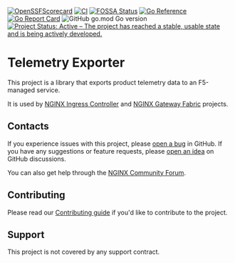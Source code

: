 <!-- markdownlint-disable-next-line first-line-h1 -->
[![OpenSSFScorecard](https://api.securityscorecards.dev/projects/github.com/nginx/telemetry-exporter/badge)](https://scorecard.dev/viewer/?uri=github.com/nginx/telemetry-exporter)
[![CI](https://github.com/nginx/telemetry-exporter/actions/workflows/ci.yml/badge.svg)](https://github.com/nginx/telemetry-exporter/actions/workflows/ci.yml)
[![FOSSA Status](https://app.fossa.com/api/projects/custom%2B5618%2Fgithub.com%2Fnginx%2Ftelemetry-exporter.svg?type=shield)](https://app.fossa.com/projects/custom%2B5618%2Fgithub.com%2Fnginx%2Ftelemetry-exporter?ref=badge_shield)
[![Go Reference](https://pkg.go.dev/badge/github.com/nginx/telemetry-exporter.svg)](https://pkg.go.dev/github.com/nginx/telemetry-exporter)
[![Go Report Card](https://goreportcard.com/badge/github.com/nginx/telemetry-exporter)](https://goreportcard.com/report/github.com/nginx/telemetry-exporter)
![GitHub go.mod Go version](https://img.shields.io/github/go-mod/go-version/nginx/telemetry-exporter?logo=go)
[![Project Status: Active – The project has reached a stable, usable state and is being actively developed.](https://www.repostatus.org/badges/latest/active.svg)](https://www.repostatus.org/#active)

# Telemetry Exporter

This project is a library that exports product telemetry data to an F5-managed service.

It is used by [NGINX Ingress Controller](https://github.com/nginx/kubernetes-ingress)
and [NGINX Gateway Fabric](https://github.com/nginx/nginx-gateway-fabric) projects.

## Contacts

If you experience issues with this project, please [open a bug][bug] in
GitHub. If you have any suggestions or feature requests, please [open an idea][idea] on GitHub discussions.

You can also get help through the [NGINX Community Forum](https://community.nginx.org).

[bug]: https://github.com/nginx/telemetry-exporter/issues/new?assignees=&labels=&projects=&template=bug_report.md&title=
[idea]: https://github.com/nginx/telemetry-exporter/discussions/categories/ideas

## Contributing

Please read our [Contributing guide](CONTRIBUTING.md) if you'd like to contribute to the project.

## Support

This project is not covered by any support contract.
